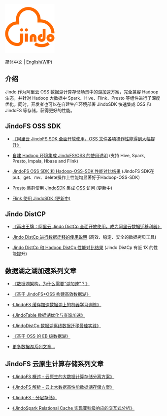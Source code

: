 
![](logo/JindoFS.png)

简体中文 | [English(WIP)](#)

## 介绍

Jindo 作为阿里云 OSS 数据湖计算存储场景中的湖加速方案，完全兼容 Hadoop 生态，并针对 Hadoop 大数据中 Spark、Hive、Flink、Presto 等组件进行了深度优化。同时，开发者也可以在自建生产环境部署 JindoSDK 快速集成 OSS 和 JindoFS 等存储，获得更好的性能。

## JindoFS OSS SDK

* [《阿里云 JindoFS SDK 全面开放使用，OSS 文件各项操作性能得到大幅提升》](https://developer.aliyun.com/article/767222)

* [自建 Hadoop 环境集成 JindoFS/OSS 的使用说明](docs/jindofs_sdk_how_to.md) (支持 Hive, Spark, Presto, Impala, Hbase and Flink)

* [JindoFS OSS SDK 和 Hadoop-OSS-SDK 性能对比结果](docs/jindofs_sdk_vs_hadoop_sdk.md) (JindoFS SDK在put、get、mv、delete操作上性能均显著好于Hadoop-OSS-SDK）

* [Presto 集群使用 JindoSDK 集成 OSS 访问 (更新中)](#)

* [Flink 使用 JindoSDK (更新中)](#)

## Jindo DistCP

* [《再出王牌：阿里云 Jindo DistCp 全面开放使用，成为阿里云数据迁移利器》](https://developer.aliyun.com/article/767803)

* [Jindo DistCp 进行数据迁移的使用说明](docs/jindo_distcp_how_to.md) (高效、稳定、安全的数据拷贝工具)

* [Jindo DistCp 和 Hadoop DistCp 性能对比结果](docs/jindo_distcp_vs_hadoop_distcp.md) (Jindo DistCp 有近 1X 的性能提升)

## 数据湖之湖加速系列文章

* [《数据湖架构，为什么需要“湖加速”？》](https://developer.aliyun.com/article/774556)

* [《基于 JindoFS+OSS 构建高效数据湖》](https://developer.aliyun.com/article/772305)

* [《JindoFS 缓存加速数据湖上的机器学习训练》](https://developer.aliyun.com/article/772307)

* [《JindoTable 数据湖优化与查询加速》](https://developer.aliyun.com/article/772311)

* [《JindoDistCp 数据湖离线数据迁移最佳实践》](https://developer.aliyun.com/article/772322)

* [《基于 OSS 的 EB 级数据湖》](https://developer.aliyun.com/article/772300)

* [更多数据湖系列文章...](https://developer.aliyun.com/group/datalakeformation)

## JindoFS 云原生计算存储系列文章

* [《JindoFS 概述 - 云原生的大数据计算存储分离方案》](https://developer.aliyun.com/article/720081)

* [《JindoFS 解析 - 云上大数据高性能数据湖存储方案》](https://developer.aliyun.com/article/720312)

* [《JindoFS - 分层存储》](https://developer.aliyun.com/article/766586)

* [《JindoSpark Relational Cache 实现亚秒级响应的交互式分析》](https://developer.aliyun.com/article/725413)

